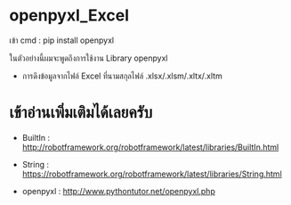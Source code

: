 # openpyxl_Excel
เข้า cmd : pip install openpyxl   

ในตัวอย่างนี้ผมจะพูดถึงการใช้งาน Library openpyxl
* การดึงข้อมูลจากไฟล์ Excel ที่นามสกุลไฟล์ .xlsx/.xlsm/.xltx/.xltm 

# เข้าอ่านเพิ่มเติมได้เลยครับ

* BuiltIn : http://robotframework.org/robotframework/latest/libraries/BuiltIn.html

* String : https://robotframework.org/robotframework/latest/libraries/String.html

* openpyxl : http://www.pythontutor.net/openpyxl.php
